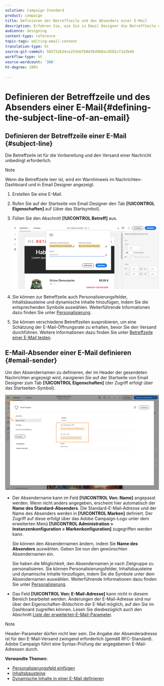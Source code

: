 ```yaml
---
solution: Campaign Standard
product: campaign
title: Definieren der Betreffzeile und des Absenders einer E-Mail
description: Erfahren Sie, wie Sie in Email Designer die Betreffzeile und den Absender einer E-Mail definieren.
audience: designing
content-type: reference
topic-tags: editing-email-content
translation-type: ht
source-git-commit: 501f52624ce253eb7b0d36d908ac8502cf1d3b48
workflow-type: ht
source-wordcount: '386'
ht-degree: 100%

---
```



# Definieren der Betreffzeile und des Absenders einer E-Mail{#defining-the-subject-line-of-an-email}

## Definieren der Betreffzeile einer E-Mail {#subject-line}

Die Betreffzeile ist für die Vorbereitung und den Versand einer Nachricht unbedingt erforderlich.

>[!NOTE]
>
>Wenn die Betreffzeile leer ist, wird ein Warnhinweis im Nachrichten-Dashboard und in Email Designer angezeigt.

1. Erstellen Sie eine E-Mail.
1. Rufen Sie auf der Startseite von Email Designer den Tab **[!UICONTROL Eigenschaften]** auf (über das Startsymbol).
1. Füllen Sie den Abschnitt **[!UICONTROL Betreff]** aus.

   ![](assets/email_designer_subject.png)

1. Sie können zur Betreffzeile auch Personalisierungsfelder, Inhaltsbausteine und dynamische Inhalte hinzufügen, indem Sie die entsprechenden Symbole auswählen. Weiterführende Informationen dazu finden Sie unter [Personalisierung](../../designing/using/personalization.md).
1. Sie können verschiedene Betreffzeilen ausprobieren, um eine Schätzung der E-Mail-Öffnungsrate zu erhalten, bevor Sie den Versand durchführen. Weitere Informationen dazu finden Sie unter [Betreffzeile einer E-Mail testen](../../sending/using/testing-subject-line-email.md).

## E-Mail-Absender einer E-Mail definieren {#email-sender}

Um den Absendernamen zu definieren, der im Header der gesendeten Nachrichten angezeigt wird, navigieren Sie auf der Startseite von Email Designer zum Tab **[!UICONTROL Eigenschaften]** (der Zugriff erfolgt über das Startseiten-Symbol).

![](assets/delivery_content_edition16.png)

* Der Absendername kann im Feld **[!UICONTROL Von: Name]** angepasst werden. Wenn nicht anders angegeben, erscheint hier automatisch der **Name des Standard-Absenders**. Die Standard-E-Mail-Adresse und der Name des Absenders werden in **[!UICONTROL Marken]** definiert. Der Zugriff auf diese erfolgt über das Adobe Campaign-Logo unter dem erweiterten Menü **[!UICONTROL Administration > Instanzenkonfiguration > Markenkonfiguration]** zugegriffen werden kann.

   Sie können den Absendernamen ändern, indem Sie **Name des Absenders** auswählen. Geben Sie nun den gewünschten Absendernamen ein.

   Sie haben die Möglichkeit, den Absendernamen je nach Zielgruppe zu personalisieren. Sie können Personalisierungsfelder, Inhaltsbausteine und dynamische Inhalte hinzufügen, indem Sie die Symbole unter dem Absendernamen auswählen. Weiterführende Informationen dazu finden Sie unter [Personalisierung](../../designing/using/personalization.md).

* Das Feld **[!UICONTROL Von: E-Mail-Adresse]** kann nicht in diesem Bereich bearbeitet werden. Änderungen der E-Mail-Adresse sind nur über den Eigenschaften-Bildschirm der E-Mail möglich, auf den Sie im Dashboard zugreifen können. Lesen Sie diesbezüglich auch den Abschnitt [Liste der erweiterten E-Mail-Parameter](../../administration/using/configuring-email-channel.md#advanced-parameters).

>[!NOTE]
>
>Header-Parameter dürfen nicht leer sein. Die Angabe der Absenderadresse ist für den E-Mail-Versand zwingend erforderlich (gemäß RFC-Standard). Adobe Campaign führt eine Syntax-Prüfung der angegebenen E-Mail-Adressen durch.

**Verwandte Themen:**

* [Personalisierungsfeld einfügen](../../designing/using/personalization.md#inserting-a-personalization-field)
* [Inhaltsbausteine](../../designing/using/personalization.md#adding-a-content-block)
* [Dynamische Inhalte in einer E-Mail definieren](../../designing/using/personalization.md#defining-dynamic-content-in-an-email)
